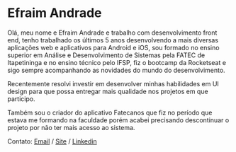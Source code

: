 # Efraim Andrade

Olá, meu nome e Efraim Andrade e trabalho com desenvolvimento front end, tenho trabalhado os últimos 5 anos desenvolvendo a mais diversas aplicações web e aplicativos para Android e iOS, sou formado no ensino superior em Análise e Desenvolvimento de Sistemas pela FATEC de Itapetininga e no ensino técnico pelo IFSP, fiz o bootcamp da Rocketseat e sigo sempre acompanhando as novidades do mundo do desenvolvimento.

Recentemente resolvi investir em desenvolver minhas habilidades em UI design para que possa entregar mais qualidade nos projetos em que participo.

Também sou o criador do aplicativo Fatecanos que fiz no período que estava me formando na faculdade porém acabei precisando descontinuar o projeto por não ter mais acesso ao sistema.

Contato:
[Email](efraim.dev@gmail.com) /
[Site](https://www.efraimandrade.work) /
[Linkedin](https://www.linkedin.com/in/efraim-andrade-517b0a149/)

